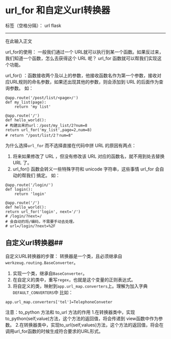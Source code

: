 ﻿# url_for 和自定义url转换器

标签（空格分隔）： url  flask

---

在此输入正文


url_for的使用：
一般我们通过一个 URL就可以执行到某一个函数。如果反过来，我们知道一个函数，怎么去获得这个 URL 呢？ url_for 函数就可以帮我们实现这个功能。
 
url_for()  ：函数接收两个及以上的参数，他接收函数名作为第一个参数，接收对应URL规则的命名参数，如果还出现其他的参数，则会添加到 URL  的后面作为查询参数。
如：
```
@app.route('/post/list/<page>/')
def my_list(page):
    return 'my list'

@app.route('/')
def hello_world():
# 构建出来的url：/post/my_list/2?num=8
return url_for('my_list',page=2,num=8)
# return "/post/list/2？num=8"
```
为什么选择`url_for` 而不选择直接在代码中拼 URL  的原因有两点：
1. 将来如果修改了 URL  ，但没有修改该 URL  对应的函数名，就不用到处去替换 URL  了。
2.  url_for()  函数会转义一些特殊字符和 unicode  字符串，这些事情 url_for  会自动的帮我们
搞定。
如：
```
@app.route('/login/')
def login():
    return 'login'

@app.route('/')
def hello_world():
return url_for('login', next='/')
# /login/?next=/
# 会自动的将/编码，不需要手动去处理。
# url=/login/?next=%2F
```

## 自定义url转换器##

自定义URL转换器的步骤：
转换器是一个类，且必须继承自`werkzeug.routing.BaseConverter`。
1. 实现一个类，继承自`BaseConverter`。
2. 在自定义的类中，重写`regex`，也就是这个变量的正则表达式。
3. 将自定义的类，映射到`app.url_map.converters`上。理解为加入字典`DEFAULT_CONVERTERS`中
比如：
```
app.url_map.converters['tel']=TelephoneConveter
```

注意：to_python 方法和 to_url 方法的作用
 1.在转换器类中，实现to_python(self,value)方法，这个方法的返回值，将会传递到 view函数中作为参数。
 2.在转换器类中，实现to_url(self,values)方法，这个方法的返回值，将会在调用url_for函数的时候生成符合要求的URL形式。

